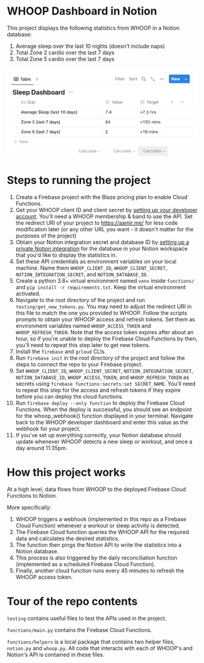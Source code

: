 # WHOOP Dashboard in Notion
This project displays the following statistics from WHOOP in a Notion database:

1. Average sleep over the last 10 nights (doesn't include naps)
2. Total Zone 2 cardio over the last 7 days
3. Total Zone 5 cardio over the last 7 days

![Sleep Dashboard Screenshot](./sleep_dashboard.png)

# Steps to running the project
1. Create a Firebase project with the Blaze pricing plan to enable Cloud Functions.
2. Get your WHOOP client ID and client secret by [setting up your developer account](https://developer.whoop.com/). You'll need a WHOOP membership & band to use the API. Set the redirect URI of your project to https://aamir.me/ for less code modification later (or any other URL you want - it doesn't matter for the purposes of the project)
3. Obtain your Notion integration secret and database ID by [setting up a private Notion integration](https://developers.notion.com/) for the database in your Notion workspace that you'd like to display the statistics in.
4. Set these API credentials as environment variables on your local machine. Name them `WHOOP_CLIENT_ID`, `WHOOP_CLIENT_SECRET`, `NOTION_INTEGRATION_SECRET`, and `NOTION_DATABASE_ID`.
5. Create a python 3.8+ virtual environment named `venv` inside `functions/` and `pip install -r requirements.txt`. Keep the virtual environment activated.
6. Navigate to the root directory of the project and run `testing/get_new_tokens.py`. You may need to adjust the redirect URI in this file to match the one you provided to WHOOP. Follow the scripts prompts to obtain your WHOOP access and refresh tokens. Set them as environment variables named `WHOOP_ACCESS_TOKEN` and `WHOOP_REFRESH_TOKEN`. Note that the access token expires after about an hour, so if you're unable to deploy the Firebase Cloud Functions by then, you'll need to repeat this step later to get new tokens.
7. Install the `firebase` and `gcloud` CLIs.
8. Run `firebase init` in the root directory of the project and follow the steps to connect the repo to your Firebase project.
9. Set `WHOOP_CLIENT_ID`, `WHOOP_CLIENT_SECRET`, `NOTION_INTEGRATION_SECRET`, `NOTION_DATABASE_ID`, `WHOOP_ACCESS_TOKEN`, and `WHOOP_REFRESH_TOKEN` as secrets using `firebase functions:secrets:set SECRET_NAME`. You'll need to repeat this step for the access and refresh tokens if they expire before you can deploy the cloud functions.
10. Run `firebase deploy --only function` to deploy the Firebase Cloud Functions. When the deploy is successful, you should see an endpoint for the whoop_webhook() function displayed in your terminal. Navigate back to the WHOOP developer dashboard and enter this value as the webhook for your project.
11. If you've set up everything correctly, your Notion database should update whenever WHOOP detects a new sleep or workout, and once a day around 11:35pm.

# How this project works 
At a high level, data flows from WHOOP to the deployed Firebase Cloud Functions to Notion.

More specifically: 
1. WHOOP triggers a webhook (implemented in this repo as a Firebase Cloud Function) whenever a workout or 
sleep activity is detected. 
2. The Firebase Cloud function queries the WHOOP API for the required data and calculates the 
desired statistics.
3. The function then pings the Notion API to write the statistics into a Notion database.
4. This process is also triggered by the daily reconciliation function (implemented as a scheduled Firebase Cloud Function).
5. Finally, another cloud function runs every 45 minutes to refresh the WHOOP access token.

# Tour of the repo contents
`testing` contains useful files to test the APIs used in the project.

`functions/main.py` contains the Firebase Cloud Functions.

`functions/helpers` is a local package that contains two helper files, `notion.py` and `whoop.py`. All code
that interacts with each of WHOOP's and Notion's API is contained in these files.